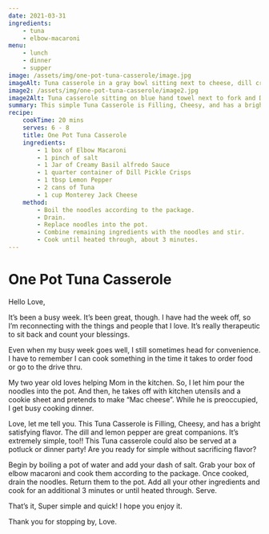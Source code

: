 ```yaml
---
date: 2021-03-31
ingredients:
    - tuna
    - elbow-macaroni
menu:
    - lunch
    - dinner
    - supper
image: /assets/img/one-pot-tuna-casserole/image.jpg
imageAlt: Tuna casserole in a gray bowl sitting next to cheese, dill crisps, a blue hand towel and fork
image2: /assets/img/one-pot-tuna-casserole/image2.jpg
image2Alt: Tuna casserole sitting on blue hand towel next to fork and Dill crisps
summary: This simple Tuna Casserole is Filling, Cheesy, and has a bright satisfying flavor and works well for a quick dinner, dish to pass, or leftovers!
recipe:
    cookTime: 20 mins
    serves: 6 - 8
    title: One Pot Tuna Casserole
    ingredients:
        - 1 box of Elbow Macaroni
        - 1 pinch of salt
        - 1 Jar of Creamy Basil alfredo Sauce
        - 1 quarter container of Dill Pickle Crisps
        - 1 tbsp Lemon Pepper
        - 2 cans of Tuna
        - 1 cup Monterey Jack Cheese
    method:
        - Boil the noodles according to the package.
        - Drain.
        - Replace noodles into the pot.
        - Combine remaining ingredients with the noodles and stir.
        - Cook until heated through, about 3 minutes.
---
```

# One Pot Tuna Casserole
Hello Love,

It’s been a busy week. It’s been great, though. I have had the week off, so I’m reconnecting with the things and people that I love. It’s really therapeutic to sit back and count your blessings.

Even when my busy week goes well, I still sometimes head for convenience. I have to remember I can cook something in the time it takes to order food or go to the drive thru.

My two year old loves helping Mom in the kitchen. So, I let him pour the noodles into the pot. And then, he takes off with kitchen utensils and a cookie sheet and pretends to make “Mac cheese”. 
While he is preoccupied, I get busy cooking dinner.

Love, let me tell you. This Tuna Casserole is Filling, Cheesy, and has a bright satisfying flavor. The dill and lemon pepper are great companions. It’s extremely simple, too!!
This Tuna casserole could also be served at a potluck or dinner party! 
Are you ready for simple without sacrificing flavor?

Begin by boiling a pot of water and add your dash of salt. Grab your box of elbow macaroni and cook them according to the package. Once cooked, drain the noodles. Return them to the pot. Add all your other ingredients and cook for an additional 3 minutes or until heated through. Serve.

That’s it, Super simple and quick! I hope you enjoy it.

Thank you for stopping by, Love.
